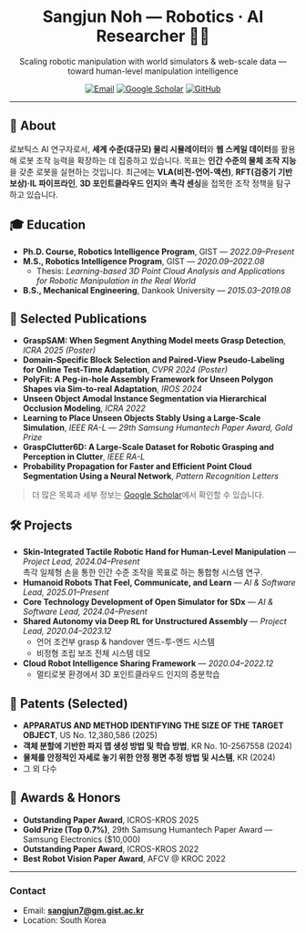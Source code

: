 <!-- 헤더 -->
<h1 align="center">Sangjun Noh — Robotics · AI Researcher 🤖🧠</h1>
<p align="center">Scaling robotic manipulation with world simulators & web-scale data — toward human-level manipulation intelligence</p>

<p align="center">
  <a href="mailto:sangjun7@gm.gist.ac.kr"><img alt="Email" src="https://img.shields.io/badge/Contact-Email-informational?logo=gmail"></a>
  <a href="https://scholar.google.com/citations?hl=ko&user=tqylaI8AAAAJ"><img alt="Google Scholar" src="https://img.shields.io/badge/Google%20Scholar-4285F4?logo=googlescholar&logoColor=white"></a>
  <a href="https://github.com/dinnno"><img alt="GitHub" src="https://img.shields.io/badge/GitHub-dinnno-000?logo=github"></a>
</p>

---

## 🧭 About
로보틱스 AI 연구자로서, **세계 수준(대규모) 물리 시뮬레이터**와 **웹 스케일 데이터**를 활용해 로봇 조작 능력을 확장하는 데 집중하고 있습니다. 목표는 **인간 수준의 물체 조작 지능**을 갖춘 로봇을 실현하는 것입니다. 최근에는 **VLA(비전-언어-액션)**, **RFT(검증기 기반 보상)·IL 파이프라인**, **3D 포인트클라우드 인지**와 **촉각 센싱**을 접목한 조작 정책을 탐구하고 있습니다.

## 🎓 Education
- **Ph.D. Course, Robotics Intelligence Program**, GIST — *2022.09–Present*  
- **M.S., Robotics Intelligence Program**, GIST — *2020.09–2022.08*  
  - Thesis: *Learning-based 3D Point Cloud Analysis and Applications for Robotic Manipulation in the Real World*  
- **B.S., Mechanical Engineering**, Dankook University — *2015.03–2019.08*

## 🧪 Selected Publications
- **GraspSAM: When Segment Anything Model meets Grasp Detection**, *ICRA 2025 (Poster)*  
- **Domain-Specific Block Selection and Paired-View Pseudo-Labeling for Online Test-Time Adaptation**, *CVPR 2024 (Poster)*  
- **PolyFit: A Peg-in-hole Assembly Framework for Unseen Polygon Shapes via Sim-to-real Adaptation**, *IROS 2024*  
- **Unseen Object Amodal Instance Segmentation via Hierarchical Occlusion Modeling**, *ICRA 2022*  
- **Learning to Place Unseen Objects Stably Using a Large-Scale Simulation**, *IEEE RA-L* — *29th Samsung Humantech Paper Award, Gold Prize*  
- **GraspClutter6D: A Large-Scale Dataset for Robotic Grasping and Perception in Clutter**, *IEEE RA-L*  
- **Probability Propagation for Faster and Efficient Point Cloud Segmentation Using a Neural Network**, *Pattern Recognition Letters*

> 더 많은 목록과 세부 정보는 [Google Scholar](https://scholar.google.com/citations?hl=ko&user=tqylaI8AAAAJ)에서 확인할 수 있습니다.

## 🛠 Projects
- **Skin-Integrated Tactile Robotic Hand for Human-Level Manipulation** — *Project Lead, 2024.04–Present*  
  촉각 일체형 손을 통한 인간 수준 조작을 목표로 하는 통합형 시스템 연구.
- **Humanoid Robots That Feel, Communicate, and Learn** — *AI & Software Lead, 2025.01–Present*  
- **Core Technology Development of Open Simulator for SDx** — *AI & Software Lead, 2024.04–Present*  
- **Shared Autonomy via Deep RL for Unstructured Assembly** — *Project Lead, 2020.04–2023.12*  
  - 언어 조건부 grasp & handover 엔드-투-엔드 시스템  
  - 비정형 조립 보조 전체 시스템 데모
- **Cloud Robot Intelligence Sharing Framework** — *2020.04–2022.12*  
  - 멀티로봇 환경에서 3D 포인트클라우드 인지의 증분학습

## 🏅 Patents (Selected)
- **APPARATUS AND METHOD IDENTIFYING THE SIZE OF THE TARGET OBJECT**, US No. 12,380,586 (2025)  
- **객체 분할에 기반한 파지 맵 생성 방법 및 학습 방법**, KR No. 10-2567558 (2024)  
- **물체를 안정적인 자세로 놓기 위한 안정 평면 추정 방법 및 시스템**, KR (2024)  
- 그 외 다수

## 🧡 Awards & Honors
- **Outstanding Paper Award**, ICROS-KROS 2025  
- **Gold Prize (Top 0.7%)**, 29th Samsung Humantech Paper Award — Samsung Electronics ($10,000)  
- **Outstanding Paper Award**, ICROS-KROS 2022  
- **Best Robot Vision Paper Award**, AFCV @ KROC 2022

---

### Contact
- Email: **sangjun7@gm.gist.ac.kr**  
- Location: South Korea
